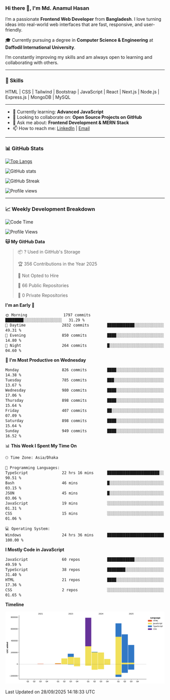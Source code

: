 ### Hi there 👋, I'm Md. Anamul Hasan

I’m a passionate **Frontend Web Developer** from **Bangladesh**. I love turning ideas into real-world web interfaces that are fast, responsive, and user-friendly.

🎓 Currently pursuing a degree in **Computer Science & Engineering** at **Daffodil International University**.

I’m constantly improving my skills and am always open to learning and collaborating with others.

---

### 🚀 Skills
HTML | CSS | Tailwind | Bootstrap | JavaScript | React | Next.js | Node.js | Express.js | MongoDB | MySQL 

---

- 🌱 Currently learning: **Advanced JavaScript**
- 👯 Looking to collaborate on: **Open Source Projects on GitHub**
- 💬 Ask me about: **Frontend Development & MERN Stack**
- 📫 How to reach me: [LinkedIn](https://www.linkedin.com/in/mdanamulhasan201) | [Email](mailto:anamulhasan3625@gmail.com)

---

### 📊 GitHub Stats

[![Top Langs](https://github-readme-stats.vercel.app/api/top-langs/?username=mdanamulhasan201&layout=compact)](https://github.com/anuraghazra/github-readme-stats)

![GitHub stats](https://github-readme-stats.vercel.app/api?username=mdanamulhasan201&show_icons=true&count_private=true&theme=tokyonight)

![GitHub Streak](https://streak-stats.demolab.com?user=mdanamulhasan201&theme=tokyonight)

![Profile views](https://gpvc.arturio.dev/mdanamulhasan201)

---

### 📈 Weekly Development Breakdown

<!--START_SECTION:waka-->
![Code Time](http://img.shields.io/badge/Code%20Time-758%20hrs%2014%20mins-blue)

![Profile Views](http://img.shields.io/badge/Profile%20Views-1-blue)

**🐱 My GitHub Data** 

> 📦 ? Used in GitHub's Storage 
 > 
> 🏆 356 Contributions in the Year 2025
 > 
> 🚫 Not Opted to Hire
 > 
> 📜 66 Public Repositories 
 > 
> 🔑 0 Private Repositories 
 > 
**I'm an Early 🐤** 

```text
🌞 Morning                1797 commits        ████████░░░░░░░░░░░░░░░░░   31.29 % 
🌆 Daytime                2832 commits        ████████████░░░░░░░░░░░░░   49.31 % 
🌃 Evening                850 commits         ████░░░░░░░░░░░░░░░░░░░░░   14.80 % 
🌙 Night                  264 commits         █░░░░░░░░░░░░░░░░░░░░░░░░   04.60 % 
```
📅 **I'm Most Productive on Wednesday** 

```text
Monday                   826 commits         ████░░░░░░░░░░░░░░░░░░░░░   14.38 % 
Tuesday                  785 commits         ███░░░░░░░░░░░░░░░░░░░░░░   13.67 % 
Wednesday                980 commits         ████░░░░░░░░░░░░░░░░░░░░░   17.06 % 
Thursday                 898 commits         ████░░░░░░░░░░░░░░░░░░░░░   15.64 % 
Friday                   407 commits         ██░░░░░░░░░░░░░░░░░░░░░░░   07.09 % 
Saturday                 898 commits         ████░░░░░░░░░░░░░░░░░░░░░   15.64 % 
Sunday                   949 commits         ████░░░░░░░░░░░░░░░░░░░░░   16.52 % 
```


📊 **This Week I Spent My Time On** 

```text
🕑︎ Time Zone: Asia/Dhaka

💬 Programming Languages: 
TypeScript               22 hrs 16 mins      ███████████████████████░░   90.51 % 
Bash                     46 mins             █░░░░░░░░░░░░░░░░░░░░░░░░   03.15 % 
JSON                     45 mins             █░░░░░░░░░░░░░░░░░░░░░░░░   03.06 % 
JavaScript               19 mins             ░░░░░░░░░░░░░░░░░░░░░░░░░   01.31 % 
CSS                      15 mins             ░░░░░░░░░░░░░░░░░░░░░░░░░   01.06 % 

💻 Operating System: 
Windows                  24 hrs 36 mins      █████████████████████████   100.00 % 
```

**I Mostly Code in JavaScript** 

```text
JavaScript               60 repos            ████████████░░░░░░░░░░░░░   49.59 % 
TypeScript               38 repos            ████████░░░░░░░░░░░░░░░░░   31.40 % 
HTML                     21 repos            ████░░░░░░░░░░░░░░░░░░░░░   17.36 % 
CSS                      2 repos             ░░░░░░░░░░░░░░░░░░░░░░░░░   01.65 % 
```



**Timeline**

![Lines of Code chart](https://raw.githubusercontent.com/mdanamulhasan201/mdanamulhasan201/main/assets/bar_graph.png)


 Last Updated on 28/09/2025 14:18:33 UTC
<!--END_SECTION:waka-->
